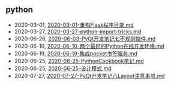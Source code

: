 ## python
* 2020-03-01, [2020-03-01-重构Flask程序目录.md](../posts\2020-03-01-重构Flask程序目录.md)
* 2020-03-27, [2020-03-27-python-import-tricks.md](../posts\2020-03-27-python-import-tricks.md)
* 2020-06-26, [2020-06-03-PyQt开发笔记七不规则控件.md](../posts\2020-06-03-PyQt开发笔记七不规则控件.md)
* 2020-06-10, [2020-06-10-两个最好的Python在线开发环境.md](../posts\2020-06-10-两个最好的Python在线开发环境.md)
* 2020-06-19, [2020-06-19-集成pocket书签服务.md](../posts\2020-06-19-集成pocket书签服务.md)
* 2020-06-25, [2020-06-25-PythonCookbook笔记.md](../posts\2020-06-25-PythonCookbook笔记.md)
* 2020-06-25, [2020-06-25-设计模式.md](../posts\2020-06-25-设计模式.md)
* 2020-07-27, [2020-07-27-PyQt开发笔记八Layout注意事项.md](../posts\2020-07-27-PyQt开发笔记八Layout注意事项.md)
